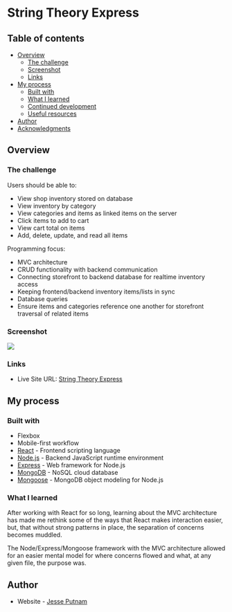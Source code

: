 # String Theory Express

## Table of contents

- [Overview](#overview)
  - [The challenge](#the-challenge)
  - [Screenshot](#screenshot)
  - [Links](#links)
- [My process](#my-process)
  - [Built with](#built-with)
  - [What I learned](#what-i-learned)
  - [Continued development](#continued-development)
  - [Useful resources](#useful-resources)
- [Author](#author)
- [Acknowledgments](#acknowledgments)

## Overview

### The challenge

Users should be able to:

- View shop inventory stored on database
- View inventory by category
- View categories and items as linked items on the server
- Click items to add to cart
- View cart total on items
- Add, delete, update, and read all items

Programming focus:

- MVC architecture
- CRUD functionality with backend communication
- Connecting storefront to backend database for realtime inventory access
- Keeping frontend/backend inventory items/lists in sync
- Database queries
- Ensure items and categories reference one another for storefront traversal of related items

### Screenshot

![](./public/screenshot.png)

### Links

- Live Site URL: [String Theory Express](https://your-live-site-url.com)

## My process

### Built with

- Flexbox
- Mobile-first workflow
- [React](https://reactjs.org/) - Frontend scripting language
- [Node.js](https://nodejs.dev/en/) - Backend JavaScript runtime environment
- [Express](https://expressjs.com/) - Web framework for Node.js
- [MongoDB](https://www.mongodb.com/) - NoSQL cloud database
- [Mongoose](https://mongoosejs.com/) - MongoDB object modeling for Node.js

### What I learned

After working with React for so long, learning about the MVC architecture has made me rethink some of the ways that React makes interaction easier, but, that without strong patterns in place, the separation of concerns becomes muddled.

The Node/Express/Mongoose framework with the MVC architecture allowed for an easier mental model for where concerns flowed and what, at any given file, the purpose was.

## Author

- Website - [Jesse Putnam](https://jessejputnam.com)
